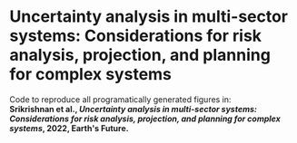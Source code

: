 # Uncertainty analysis in multi-sector systems: Considerations for risk analysis, projection, and planning for complex systems

Code to reproduce all programatically generated figures in:<br />
**Srikrishnan et al., _Uncertainty analysis in multi-sector systems: Considerations for risk analysis, projection, and planning for complex systems_, 2022, Earth's Future.**
